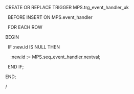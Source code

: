 CREATE OR REPLACE TRIGGER MPS.trg_event_handler_uk

  BEFORE INSERT ON MPS.event_handler

  FOR EACH ROW

BEGIN

  IF :new.id IS NULL THEN

    :new.id := MPS.seq_event_handler.nextval;

  END IF;

  

END;

/